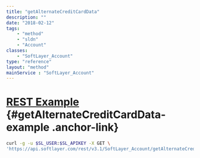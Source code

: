 ```yaml
---
title: "getAlternateCreditCardData"
description: ""
date: "2018-02-12"
tags:
    - "method"
    - "sldn"
    - "Account"
classes:
    - "SoftLayer_Account"
type: "reference"
layout: "method"
mainService : "SoftLayer_Account"
---
```


# [REST Example](#getAlternateCreditCardData-example) <a href="/article/rest/"><i class="fas fa-question"></i></a> {#getAlternateCreditCardData-example .anchor-link} 
```bash
curl -g -u $SL_USER:$SL_APIKEY -X GET \
'https://api.softlayer.com/rest/v3.1/SoftLayer_Account/getAlternateCreditCardData'
```
